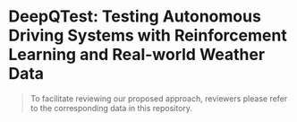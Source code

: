 # DeepQTest: Testing Autonomous Driving Systems with Reinforcement Learning and Real-world Weather Data

> To facilitate reviewing our proposed approach, reviewers please refer to the corresponding data in this repository.<br/>
